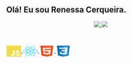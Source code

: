 ## Olá! Eu sou Renessa Cerqueira.

<div align="center">
    <a href="https://github.com/srenessa">
        <img height="180em"
            src="https://github-readme-stats.vercel.app/api?username=srenessa&show_icons=true&theme=dark&include_all_commits=true&count_private=true" />
        <img height="180em"
            src="https://github-readme-stats.vercel.app/api/top-langs/?username=srenessa&layout=compact&langs_count=7&theme=dark" />
</div>

##

<div style="display: inline_block"><br>
    <img align="center" alt="Renessa-Js" height="30" width="40"
        src="https://raw.githubusercontent.com/devicons/devicon/master/icons/javascript/javascript-plain.svg">
    <img align="center" alt="Renessa-React" height="30" width="40"
        src="https://raw.githubusercontent.com/devicons/devicon/master/icons/react/react-original.svg">
    <img align="center" alt="Renessa-HTML" height="30" width="40"
        src="https://raw.githubusercontent.com/devicons/devicon/master/icons/html5/html5-original.svg">
    <img align="center" alt="Renessa-CSS" height="30" width="40"
        src="https://raw.githubusercontent.com/devicons/devicon/master/icons/css3/css3-original.svg">
</div>
